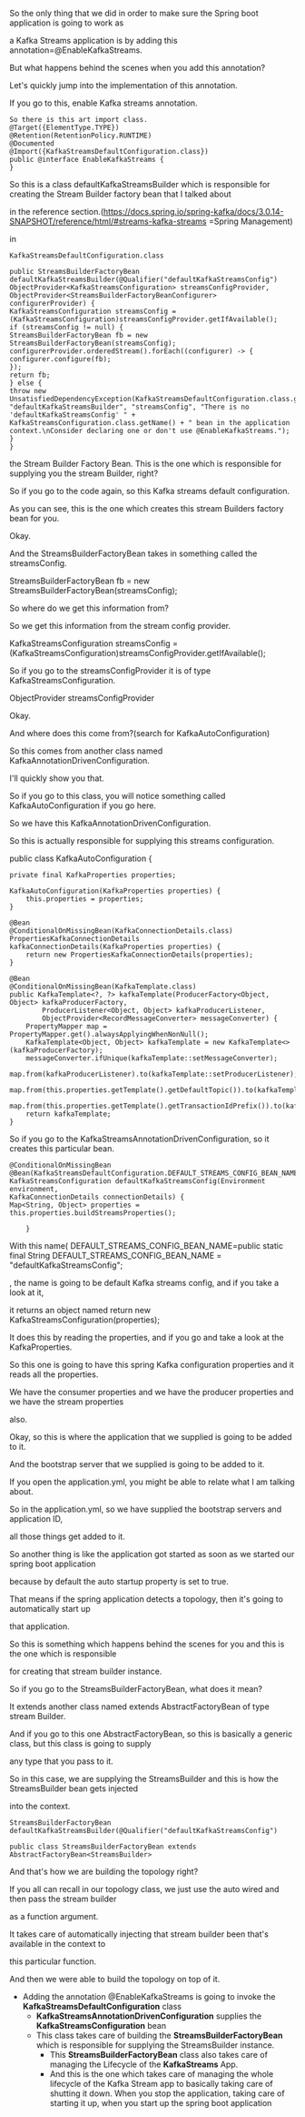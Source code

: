 So the only thing that we did in order to make sure the Spring boot application is going to work as

a Kafka Streams application is by adding this annotation=@EnableKafkaStreams.

But what happens behind the scenes when you add this annotation?

Let's quickly jump into the implementation of this annotation.

If you go to this, enable Kafka streams annotation.

````
So there is this art import class.
@Target({ElementType.TYPE})
@Retention(RetentionPolicy.RUNTIME)
@Documented
@Import({KafkaStreamsDefaultConfiguration.class})
public @interface EnableKafkaStreams {
}
````
So this is a class defaultKafkaStreamsBuilder which is responsible for creating the Stream Builder factory bean that I talked about

in the reference section.(https://docs.spring.io/spring-kafka/docs/3.0.14-SNAPSHOT/reference/html/#streams-kafka-streams =Spring Management)

in 
```
KafkaStreamsDefaultConfiguration.class

public StreamsBuilderFactoryBean defaultKafkaStreamsBuilder(@Qualifier("defaultKafkaStreamsConfig") ObjectProvider<KafkaStreamsConfiguration> streamsConfigProvider, ObjectProvider<StreamsBuilderFactoryBeanConfigurer> configurerProvider) {
KafkaStreamsConfiguration streamsConfig = (KafkaStreamsConfiguration)streamsConfigProvider.getIfAvailable();
if (streamsConfig != null) {
StreamsBuilderFactoryBean fb = new StreamsBuilderFactoryBean(streamsConfig);
configurerProvider.orderedStream().forEach((configurer) -> {
configurer.configure(fb);
});
return fb;
} else {
throw new UnsatisfiedDependencyException(KafkaStreamsDefaultConfiguration.class.getName(), "defaultKafkaStreamsBuilder", "streamsConfig", "There is no 'defaultKafkaStreamsConfig' " + KafkaStreamsConfiguration.class.getName() + " bean in the application context.\nConsider declaring one or don't use @EnableKafkaStreams.");
}
}
```

the Stream Builder Factory Bean. This is the one which is responsible for supplying you the stream Builder, right?

So if you go to the code again, so this Kafka streams default configuration.

As you can see, this is the one which creates this stream Builders factory bean for you.

Okay.

And the StreamsBuilderFactoryBean takes in something called the streamsConfig.

StreamsBuilderFactoryBean fb = new StreamsBuilderFactoryBean(streamsConfig);

So where do we get this information from?

So we get this information from the stream config provider.

KafkaStreamsConfiguration streamsConfig = (KafkaStreamsConfiguration)streamsConfigProvider.getIfAvailable();

So if you go to the streamsConfigProvider it is of type KafkaStreamsConfiguration.

ObjectProvider<KafkaStreamsConfiguration> streamsConfigProvider

Okay.

And where does this come from?(search for KafkaAutoConfiguration)

So this comes from another class named KafkaAnnotationDrivenConfiguration.

I'll quickly show you that.

So if you go to this class, you will notice something called KafkaAutoConfiguration if you go here.

So we have this KafkaAnnotationDrivenConfiguration.

So this is actually responsible for supplying this streams configuration.

public class KafkaAutoConfiguration {

	private final KafkaProperties properties;

	KafkaAutoConfiguration(KafkaProperties properties) {
		this.properties = properties;
	}

	@Bean
	@ConditionalOnMissingBean(KafkaConnectionDetails.class)
	PropertiesKafkaConnectionDetails kafkaConnectionDetails(KafkaProperties properties) {
		return new PropertiesKafkaConnectionDetails(properties);
	}

	@Bean
	@ConditionalOnMissingBean(KafkaTemplate.class)
	public KafkaTemplate<?, ?> kafkaTemplate(ProducerFactory<Object, Object> kafkaProducerFactory,
			ProducerListener<Object, Object> kafkaProducerListener,
			ObjectProvider<RecordMessageConverter> messageConverter) {
		PropertyMapper map = PropertyMapper.get().alwaysApplyingWhenNonNull();
		KafkaTemplate<Object, Object> kafkaTemplate = new KafkaTemplate<>(kafkaProducerFactory);
		messageConverter.ifUnique(kafkaTemplate::setMessageConverter);
		map.from(kafkaProducerListener).to(kafkaTemplate::setProducerListener);
		map.from(this.properties.getTemplate().getDefaultTopic()).to(kafkaTemplate::setDefaultTopic);
		map.from(this.properties.getTemplate().getTransactionIdPrefix()).to(kafkaTemplate::setTransactionIdPrefix);
		return kafkaTemplate;
	}

So if you go to the KafkaStreamsAnnotationDrivenConfiguration, so it creates this particular bean.
````
@ConditionalOnMissingBean
@Bean(KafkaStreamsDefaultConfiguration.DEFAULT_STREAMS_CONFIG_BEAN_NAME)
KafkaStreamsConfiguration defaultKafkaStreamsConfig(Environment environment,
KafkaConnectionDetails connectionDetails) {
Map<String, Object> properties = this.properties.buildStreamsProperties();

	}

````

With this name( DEFAULT_STREAMS_CONFIG_BEAN_NAME=public static final String DEFAULT_STREAMS_CONFIG_BEAN_NAME = "defaultKafkaStreamsConfig";

, the name is going to be default Kafka streams config, and if you take a look at it,

it returns an object named return new KafkaStreamsConfiguration(properties);

It does this by reading the properties, and if you go and take a look at the  KafkaProperties.

So this one is going to have this spring Kafka configuration properties and it reads all the properties.

We have the consumer properties and we have the producer properties and we have the stream properties

also.

Okay, so this is where the application that we supplied is going to be added to it.

And the bootstrap server that we supplied is going to be added to it.

If you open the application.yml, you might be able to relate what I am talking about.

So in the application.yml, so we have supplied the bootstrap servers and application ID,

all those things get added to it.

So another thing is like the application got started as soon as we started our spring boot application

because by default the auto startup property is set to true.

That means if the spring application detects a topology, then it's going to automatically start up

that application.

So this is something which happens behind the scenes for you and this is the one which is responsible

for creating that stream builder instance.

So if you go to the StreamsBuilderFactoryBean, what does it mean?

It extends another class named extends AbstractFactoryBean<StreamsBuilder> of type stream Builder.

And if you go to this one AbstractFactoryBean, so this is basically a generic class, but this class is going to supply

any type that you pass to it.

So in this case, we are supplying the StreamsBuilder and this is how the StreamsBuilder bean gets injected

into the context.

```
StreamsBuilderFactoryBean defaultKafkaStreamsBuilder(@Qualifier("defaultKafkaStreamsConfig")

public class StreamsBuilderFactoryBean extends AbstractFactoryBean<StreamsBuilder>
```

And that's how we are building the topology right?

If you all can recall in our topology class, we just use the auto wired and then pass the stream builder

as a function argument.

It takes care of automatically injecting that stream builder been that's available in the context to

this particular function.

And then we were able to build the topology on top of it.






- Adding the annotation @EnableKafkaStreams is going to invoke the **KafkaStreamsDefaultConfiguration** class
    - **KafkaStreamsAnnotationDrivenConfiguration** supplies the **KafkaStreamsConfiguration** bean
    - This class takes care of building the **StreamsBuilderFactoryBean** which is responsible for supplying the StreamsBuilder instance.
        - This **StreamsBuilderFactoryBean** class also takes care of managing the Lifecycle of the **KafkaStreams** App.
        - And this is the one which takes care of managing the whole lifecycle of the Kafka Stream app to basically
      taking care of shutting it down. When you stop the application, taking care of starting it up, 
        when you start up the spring boot application


